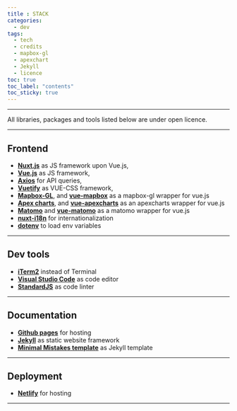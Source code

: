 ```yaml
---
title : STACK
categories:
  - dev
tags:
  - tech
  - credits
  - mapbox-gl
  - apexchart
  - Jekyll
  - licence
toc: true
toc_label: "contents"
toc_sticky: true
---
```


-----

All libraries, packages and tools listed below are under open licence.

-----

## Frontend
  - **[Nuxt.js](https://nuxtjs.org/)** as JS framework upon Vue.js, 
  - **[Vue.js](https://vuejs.org/)** as JS framework, 
  - **[Axios](https://github.com/axios/axios)** for API queries, 
  - **[Vuetify](https://vuetifyjs.com)** as VUE-CSS framework, 
  - **[Mapbox-GL](https://docs.mapbox.com/mapbox-gl-js/api/)**, and **[vue-mapbox](https://soal.github.io/vue-mapbox/)** as a mapbox-gl wrapper for vue.js
  - **[Apex charts](https://apexcharts.com/)**, and **[vue-apexcharts](https://apexcharts.com/docs/vue-charts/)** as an apexcharts wrapper for vue.js
  - **[Matomo](https://matomo.org/)** and **[vue-matomo](https://www.npmjs.com/package/vue-matomo)** as a matomo wrapper for vue.js
  - **[nuxt-i18n](https://github.com/nuxt-community/nuxt-i18n)** for internationalization
  - **[dotenv](https://www.npmjs.com/package/dotenv)** to load env variables
  <!-- - **[Vue-json-editor](https://github.com/dirkliu/vue-json-editor)** for configuration edition in the back-office -->
  <!-- - **[cookie-parser](https://github.com/expressjs/cookie-parser)** and **[js-cookie](https://github.com/js-cookie/js-cookie)** for cookies management -->
  <!-- - **[Leaflet](https://leafletjs.com)**, **[Vue2Leaflet](https://github.com/KoRiGaN/Vue2Leaflet)**, and **[PruneCluster](https://github.com/SINTEF-9012/PruneCluster)** for map layout -->


<!-- -------

## Server
  - **[Ubuntu 18.04]()**, 
  - **[NGINX](https://www.nginx.com/)**, 
  - hosted in **[Digital Ocean](http://digitalocean.com/)**, 
  - domain name from **[NameCheap](http://namecheap.com/)** -->

----------

## Dev tools
  <!-- - **[Docker](https://www.docker.com/)**... also check this [introduction to Docker](https://guillim.github.io/docker/2018/11/18/docker-hands-on-intro.html) -->
  - **[iTerm2](https://www.iterm2.com/)** instead of Terminal
  - **[Visual Studio Code](https://code.visualstudio.com/)** as code editor
  - **[StandardJS](https://standardjs.com/#install)** as code linter

----------

## Documentation
  - **[Github pages](https://pages.github.com/)** for hosting
  - **[Jekyll](https://jekyllrb.com/)** as static website framework
  - **[Minimal Mistakes template](https://mmistakes.github.io/minimal-mistakes/docs/quick-start-guide/)** as Jekyll template

<!-- ---------

## Others
  - **[Visual Understanding Environment](https://vue.tufts.edu/index.cfm)** to draw clean blueprints and mindmaps -->

------------
## Deployment

  - **[Netlify](https://netlify.com)** for hosting

---------

<br>
<br>
